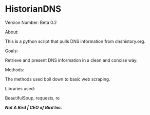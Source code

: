 # HistorianDNS

Version Number: Beta 0.2

About:

  This is a python script that pulls DNS information from dnshistory.org.

Goals:

  Retrieve and present DNS information in a clean and concise way.

Methods:

  The methods used boil down to basic web scraping.

Libraries used:

  BeautifulSoup, requests, re
  

***Not A Bird | CEO of Bird Inc.***
